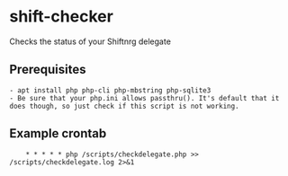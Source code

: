 # shift-checker
Checks the status of your Shiftnrg delegate

## Prerequisites
	- apt install php php-cli php-mbstring php-sqlite3
	- Be sure that your php.ini allows passthru(). It's default that it does though, so just check if this script is not working.

## Example crontab
```
	* * * * * php /scripts/checkdelegate.php >> /scripts/checkdelegate.log 2>&1
```